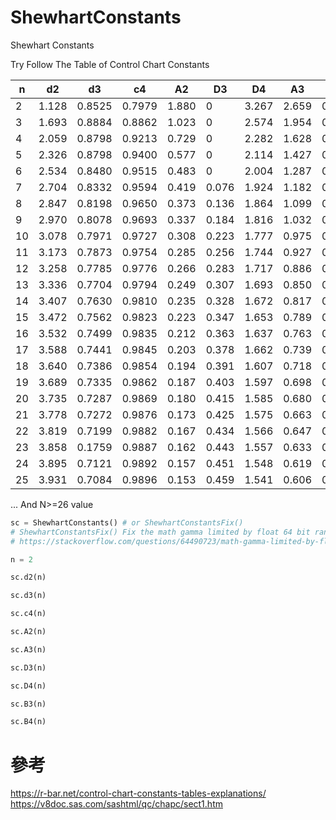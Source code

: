 # ShewhartConstants

Shewhart Constants

Try Follow The Table of Control Chart Constants

| n   | d2    | d3     | c4     | A2    | D3    | D4    | A3    | B3    | B4    |
| --- | ----- | ------ |--------| ----- | ----- | ----- | ----- | ----- | ----- |
| 2   | 1.128 | 0.8525 | 0.7979 | 1.880 | 0     | 3.267 | 2.659 | 0     | 3.267 |
| 3   | 1.693 | 0.8884 | 0.8862 | 1.023 | 0     | 2.574 | 1.954 | 0     | 2.568 |
| 4   | 2.059 | 0.8798 | 0.9213 | 0.729 | 0     | 2.282 | 1.628 | 0     | 2.266 |
| 5   | 2.326 | 0.8798 | 0.9400 | 0.577 | 0     | 2.114 | 1.427 | 0     | 2.089 |
| 6   | 2.534 | 0.8480 | 0.9515 | 0.483 | 0     | 2.004 | 1.287 | 0.030 | 1.970 |
| 7   | 2.704 | 0.8332 | 0.9594 | 0.419 | 0.076 | 1.924 | 1.182 | 0.118 | 1.882 |
| 8   | 2.847 | 0.8198 | 0.9650 | 0.373 | 0.136 | 1.864 | 1.099 | 0.185 | 1.815 |
| 9   | 2.970 | 0.8078 | 0.9693 | 0.337 | 0.184 | 1.816 | 1.032 | 0.239 | 1.761 |
| 10  | 3.078 | 0.7971 | 0.9727 | 0.308 | 0.223 | 1.777 | 0.975 | 0.284 | 1.716 |
| 11  | 3.173 | 0.7873 | 0.9754 | 0.285 | 0.256 | 1.744 | 0.927 | 0.321 | 1.679 |
| 12  | 3.258 | 0.7785 | 0.9776 | 0.266 | 0.283 | 1.717 | 0.886 | 0.354 | 1.646 |
| 13  | 3.336 | 0.7704 | 0.9794 | 0.249 | 0.307 | 1.693 | 0.850 | 0.382 | 1.618 |
| 14  | 3.407 | 0.7630 | 0.9810 | 0.235 | 0.328 | 1.672 | 0.817 | 0.406 | 1.594 |
| 15  | 3.472 | 0.7562 | 0.9823 | 0.223 | 0.347 | 1.653 | 0.789 | 0.428 | 1.572 |
| 16  | 3.532 | 0.7499 | 0.9835 | 0.212 | 0.363 | 1.637 | 0.763 | 0.448 | 1.552 |
| 17  | 3.588 | 0.7441 | 0.9845 | 0.203 | 0.378 | 1.662 | 0.739 | 0.466 | 1.534 |
| 18  | 3.640 | 0.7386 | 0.9854 | 0.194 | 0.391 | 1.607 | 0.718 | 0.482 | 1.518 |
| 19  | 3.689 | 0.7335 | 0.9862 | 0.187 | 0.403 | 1.597 | 0.698 | 0.497 | 1.503 |
| 20  | 3.735 | 0.7287 | 0.9869 | 0.180 | 0.415 | 1.585 | 0.680 | 0.510 | 1.490 |
| 21  | 3.778 | 0.7272 | 0.9876 | 0.173 | 0.425 | 1.575 | 0.663 | 0.523 | 1.477 |
| 22  | 3.819 | 0.7199 | 0.9882 | 0.167 | 0.434 | 1.566 | 0.647 | 0.534 | 1.466 |
| 23  | 3.858 | 0.1759 | 0.9887 | 0.162 | 0.443 | 1.557 | 0.633 | 0.545 | 1.455 |
| 24  | 3.895 | 0.7121 | 0.9892 | 0.157 | 0.451 | 1.548 | 0.619 | 0.555 | 1.445 |
| 25  | 3.931 | 0.7084 | 0.9896 | 0.153 | 0.459 | 1.541 | 0.606 | 0.565 | 1.435 |

... And N>=26 value

```python
sc = ShewhartConstants() # or ShewhartConstantsFix() 
# ShewhartConstantsFix() Fix the math gamma limited by float 64 bit range Problem
# https://stackoverflow.com/questions/64490723/math-gamma-limited-by-float-64-bit-range-any-way-to-assign-more-bits

n = 2

sc.d2(n)

sc.d3(n)

sc.c4(n)

sc.A2(n)

sc.A3(n)

sc.D3(n)

sc.D4(n)

sc.B3(n)

sc.B4(n)
```

# 參考
https://r-bar.net/control-chart-constants-tables-explanations/
https://v8doc.sas.com/sashtml/qc/chapc/sect1.htm
